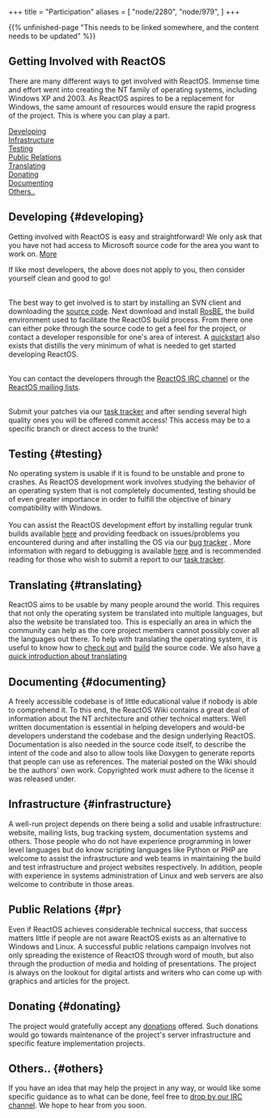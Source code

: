 +++
title = "Participation"
aliases = [
    "node/2280",
    "node/979",
]
+++

{{% unfinished-page "This needs to be linked somewhere, and the content needs to be updated" %}}


Getting Involved with ReactOS
---
There are many different ways to get involved with ReactOS. Immense time and effort went into creating the NT family of operating systems, including Windows XP and 2003. As ReactOS aspires to be a replacement for Windows, the same amount of resources would ensure the rapid progress of the project. This is where you can play a part.

<div class="row">
	<div class="col-md-4">
		<a href="#developing">Developing</a>
	</div>
	<div class="col-md-4">
		<a href="#infrastructure">Infrastructure</a>
	</div>
</div>

<div class="row">
	<div class="col-md-4">
		<a href="#testing">Testing</a>
	</div>
	<div class="col-md-4">
		<a href="#pr">Public Relations</a>
	</div>
</div>

<div class="row">
	<div class="col-md-4">
		<a href="#translating">Translating</a>
	</div>
	<div class="col-md-4">
		<a href="#donating">Donating</a>
	</div>
</div>

<div class="row">
	<div class="col-md-4">
		<a href="#documenting">Documenting</a>
	</div>
	<div class="col-md-4">
		<a href="#others">Others..</a>
	</div>
</div>



## Developing {#developing}

Getting involved with ReactOS is easy and straightforward! We only ask that you have not had access to Microsoft source code for the area you want to work on. <a href="#" data-original-title="This includes either having worked at Microsoft, obtaining the source code through an academic program, or from the illegal leakage of Windows source code several years ago. Having viewed the source prevents you from contributing to avoid undermining the legality of our source code.!" rel="tooltip">More</a><br>

If like most developers, the above does not apply to you, then consider yourself clean and good to go!<br><br>

The best way to get involved is to start by installing an SVN client and downloading the <a href="https://reactos.org/wiki/Subversion">source code</a>. Next download and install <a href="https://reactos.org/wiki/Building_ReactOS">RosBE</a>, the build environment used to facilitate the ReactOS build process. From there one can either poke through the source code to get a feel for the project, or contact a developer responsible for one's area of interest. A <a href="quickstart">quickstart</a> also exists that distills the very minimum of what is needed to get started developing ReactOS.<br><br>

You can contact the developers through the <a href="/irc">ReactOS IRC channel</a> or the <a href="community/mailing-lists">ReactOS mailing lists</a>.<br><br>

Submit your patches via our <a href="http://jira.reactos.org">task tracker</a> and after sending several high quality ones you will be offered commit access! This access may be to a specific branch or direct access to the trunk!


## Testing {#testing}

No operating system is usable if it is found to be unstable and prone to crashes. As ReactOS development work involves studying the behavior of an operating system that is not completely documented, testing should be of even greater importance in order to fulfill the objective of binary compatibility with Windows.<br><br>You can assist the ReactOS development effort by installing regular trunk builds available <a href="//www.reactos.org/getbuilds">here</a> and providing feedback on issues/problems you encountered during and after installing the OS via our <a href="http://jira.reactos.org">bug tracker</a> . More information with regard to debugging is available <a href="/development/debugging">here</a> and is recommended reading for those who wish to submit a report to our <a href="http://jira.reactos.org">task tracker</a>.


## Translating {#translating}

ReactOS aims to be usable by many people around the world. This requires that not only the operating system be translated into multiple languages, but also the website be translated too. This is especially an area in which the community can help as the core project members cannot possibly cover all the languages out there. To help with translating the operating system, it is useful to know how to <a href="https://reactos.org/wiki/Subversion">check out</a> and <a href="https://www.reactos.org/wiki/Build_Environment">build</a> the source code. We also have <a href="https://www.reactos.org/wiki/Translation_Introduction">a quick introduction about translating</a>


## Documenting {#documenting}

A freely accessible codebase is of little educational value if nobody is able to comprehend it. To this end, the ReactOS Wiki contains a great deal of information about the NT architecture and other technical matters. Well written documentation is essential in helping developers and would-be developers understand the codebase and the design underlying ReactOS. Documentation is also needed in the source code itself, to describe the intent of the code and also to allow tools like Doxygen to generate reports that people can use as references. The material posted on the Wiki should be the authors' own work. Copyrighted work must adhere to the license it was released under.


## Infrastructure {#infrastructure}

A well-run project depends on there being a solid and usable infrastructure: website, mailing lists, bug tracking system, documentation systems and others. Those people who do not have experience programming in lower level languages but do know scripting languages like Python or PHP are welcome to assist the infrastructure and web teams in maintaining the build and test infrastructure and project websites respectively. In addition, people with experience in systems administration of Linux and web servers are also welcome to contribute in those areas.


## Public Relations {#pr}

Even if ReactOS achieves considerable technical success, that success matters little if people are not aware ReactOS exists as an alternative to Windows and Linux. A successful public relations campaign involves not only spreading the existence of ReactOS through word of mouth, but also through the production of media and holding of presentations. The project is always on the lookout for digital artists and writers who can come up with graphics and articles for the project.


## Donating {#donating}

The project would gratefully accept any <a href="/donating">donations</a> offered. Such donations would go towards maintenance of the project's server infrastructure and specific feature implementation projects.


## Others.. {#others}

If you have an idea that may help the project in any way, or would like some specific guidance as to what can be done, feel free to <a href="/irc">drop by our IRC channel</a>. We hope to hear from you soon.

